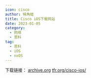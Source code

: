 ```yaml
---
icon: cisco
author: 犄角蛙
title: Cisco iOS下载网站
date: 2023-01-05
category:
  - 网络
  - 思科
tag:
  - 思科
  - iOS
  - nxOS
---
```


下载链接：
[archive.org](https://archive.org/details/cIOS-firmware-images)
[tfr.org/cisco-ios/](http://tfr.org/cisco-ios/)
